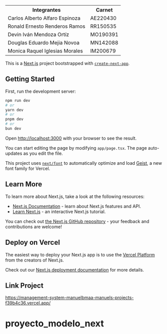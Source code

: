 <table>
  <tr><th>Integrantes</th><th>Carnet</th></tr>
  <tr><td>Carlos Alberto Alfaro Espinoza</td><td>AE220430</td></tr>
  <tr><td>Ronald Ernesto Renderos Ramos</td><td>RR150535</td></tr>
  <tr><td>Devin Iván Mendoza Ortíz</td><td>MO190391</td></tr>
  <tr><td>Douglas Eduardo Mejia Novoa</td><td>MN142088</td></tr>
  <tr><td>Monica Raquel Iglesias Morales</td><td>IM200679</td></tr>
</table>

This is a [Next.js](https://nextjs.org) project bootstrapped with [`create-next-app`](https://nextjs.org/docs/app/api-reference/cli/create-next-app).

## Getting Started

First, run the development server:

```bash
npm run dev
# or
yarn dev
# or
pnpm dev
# or
bun dev
```

Open [http://localhost:3000](http://localhost:3000) with your browser to see the result.

You can start editing the page by modifying `app/page.tsx`. The page auto-updates as you edit the file.

This project uses [`next/font`](https://nextjs.org/docs/app/building-your-application/optimizing/fonts) to automatically optimize and load [Geist](https://vercel.com/font), a new font family for Vercel.

## Learn More

To learn more about Next.js, take a look at the following resources:

- [Next.js Documentation](https://nextjs.org/docs) - learn about Next.js features and API.
- [Learn Next.js](https://nextjs.org/learn) - an interactive Next.js tutorial.

You can check out [the Next.js GitHub repository](https://github.com/vercel/next.js) - your feedback and contributions are welcome!

## Deploy on Vercel

The easiest way to deploy your Next.js app is to use the [Vercel Platform](https://vercel.com/new?utm_medium=default-template&filter=next.js&utm_source=create-next-app&utm_campaign=create-next-app-readme) from the creators of Next.js.

Check out our [Next.js deployment documentation](https://nextjs.org/docs/app/building-your-application/deploying) for more details.

## Link Project

https://management-system-manuelbmaa-manuels-projects-f39b4c36.vercel.app/
# proyecto_modelo_next

